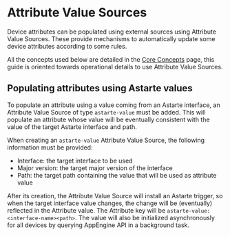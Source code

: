 <!---
  Copyright 2022 SECO Mind Srl

  SPDX-License-Identifier: Apache-2.0
-->

# Attribute Value Sources

Device attributes can be populated using external sources using Attribute Value Sources. These
provide mechanisms to automatically update some device attributes according to some rules.

All the concepts used below are detailed in the [Core
Concepts](core_concepts.html#tags-attributes-and-groups) page, this guide is oriented towards
operational details to use Attribute Value Sources.

## Populating attributes using Astarte values

To populate an attribute using a value coming from an Astarte interface, an Attribute Value Source
of type `astarte-value` must be added. This will populate an attribute whose value will be
eventually consistent with the value of the target Astarte interface and path.

When creating an `astarte-value` Attribute Value Source, the following information must be provided:

- Interface: the target interface to be used
- Major version: the target major version of the interface
- Path: the target path containing the value that will be used as attribute value

After its creation, the Attribute Value Source will install an Astarte trigger, so when the target
interface value changes, the change will be (eventually) reflected in the Attribute value. The
Attribute key will be `astarte-value:<interface-name><path>`. The value will also be initialized
asynchronously for all devices by querying AppEngine API in a background task.
